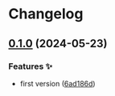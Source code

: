 # Changelog

## [0.1.0](https://github.com/hugomods/prettier-config/compare/v0.0.1...v0.1.0) (2024-05-23)


### Features ✨

* first version ([6ad186d](https://github.com/hugomods/prettier-config/commit/6ad186d5091416c0f40d02218c823551ea6057ba))
